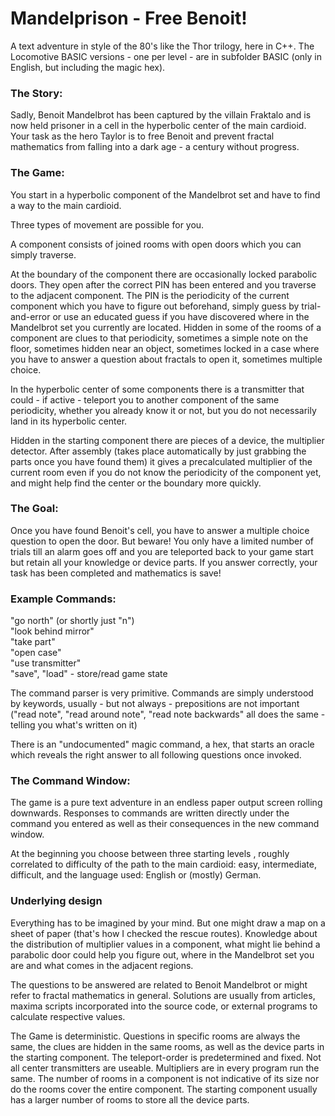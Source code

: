 # Mandelprison - Free Benoit!

A text adventure in style of the 80's like the Thor trilogy, here in C++. The Locomotive BASIC versions - one per level - are in subfolder BASIC (only in English, but including the magic hex).

### The Story:

Sadly, Benoit Mandelbrot has been captured by the villain Fraktalo  and is now held prisoner in a cell in the hyperbolic center of the  main cardioid. Your task as the hero Taylor is to free Benoit and prevent fractal mathematics from falling into a dark age - a century without progress. 


### The Game:

You start in a hyperbolic component of the Mandelbrot set and have  to find a way to the main cardioid. 

Three types of movement are possible for you.

A component consists of joined rooms with open doors which you can  simply traverse.

At the boundary of the component there are occasionally locked  parabolic doors. They open after the correct PIN has been entered and you traverse to the adjacent component. The PIN is the periodicity of the current component which you have to figure out beforehand, simply guess by trial-and-error or use an educated guess if you have discovered where in the Mandelbrot set you currently are located. Hidden in some of the rooms of a component are clues to 
that periodicity, sometimes a simple note on the floor, sometimes hidden near an object, sometimes locked in a case where you have to 
answer a question about fractals to open it, sometimes multiple choice. 

In the hyperbolic center of some components there is a transmitter 
that could - if active - teleport you to another component of the same periodicity, whether you already know it or not, but you do not 
necessarily land in its hyperbolic center. 

Hidden in the starting component there are pieces of a device, the multiplier detector. After assembly (takes place automatically by 
just grabbing the parts once you have found them) it gives a precalculated multiplier of the current room even if you do not know the periodicity of the 
component yet, and might help find the center or the boundary more quickly.


### The Goal:

Once you have found Benoit's cell, you have to answer a multiple choice question to open the door. But beware! You only have a limited number 
of trials till an alarm goes off and you are teleported back to your game start but retain all your knowledge or device parts. If you 
answer correctly, your task has been completed and mathematics is save!


### Example Commands:

"go north" (or shortly just "n")<br>
"look behind mirror"<br>
"take part"<br>
"open case"<br>
"use transmitter"<br>
"save", "load" - store/read game state

The command parser is very primitive. Commands are simply understood by keywords, usually - but not always - prepositions are not 
important ("read note", "read around note", "read note backwards" all does the same  - telling you what's  written on it)

There is an "undocumented" magic command, a hex,  that starts an oracle which reveals the right answer to all following questions
once invoked.


### The Command Window:

The game is a pure text adventure in an endless paper output screen rolling downwards. Responses to commands are written directly under 
the command you entered as well as their consequences in the new command window. 

At the beginning you choose between three starting levels , roughly correlated to difficulty of the path to the main cardioid: easy, 
intermediate, difficult, and the language used: English or (mostly) German.


### Underlying design

Everything has to be imagined by your mind. But one might draw a map on a sheet of paper (that's how I checked the rescue routes). Knowledge 
about the distribution of multiplier values in a component, what might lie behind a parabolic door could help you figure out, where 
in the Mandelbrot set you are and what comes in the adjacent regions. 

The questions to be answered are related to Benoit Mandelbrot or might refer to fractal mathematics in general. Solutions are usually 
from articles, maxima scripts incorporated into the source code, or external programs to calculate respective values.

The Game is deterministic. Questions in specific rooms are always the same, the clues are hidden in the same rooms, as well as the 
device parts in the starting component. The teleport-order is predetermined and fixed. Not all center transmitters are useable. 
Multipliers are in every program run the same. The number of rooms in a component is not indicative of its size nor do the rooms
cover the entire component. The starting component usually has a larger number of rooms to store all the device parts. 

